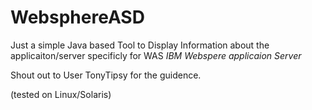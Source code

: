 # WebsphereASD

Just a simple Java based Tool to Display Information about the applicaiton/server specificly for WAS *IBM Webspere applicaion Server* 

Shout out to User TonyTipsy for the guidence. 

(tested on Linux/Solaris)
